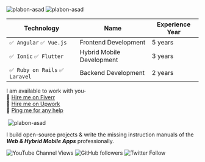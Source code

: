 <img src="https://img.shields.io/static/v1?label=Version&message=1.0.3&color=success" alt="plabon-asad" /> <img src="https://komarev.com/ghpvc/?username=plabon-asad&label=Profile%20views&color=success&style=flat" alt="plabon-asad" />

Technology  | Name | Experience Year |
------------- | ------------- | -------------
`✅ Angular` `✅ Vue.js`  | Frontend Development | 5 years |
`✅ Ionic` `✅ Flutter`  | Hybrid Mobile Development | 3 years |
`✅ Ruby on Rails` `✅ Laravel`  | Backend Development | 2 years |

I am available to work with you- <br>
🔰 [Hire me on Fiverr](https://www.fiverr.com/plabon_asad)<br>
🔰 [Hire me on Upwork](https://www.upwork.com/freelancers/~01d32adc557b8209ee)<br>
🔰 [Ping me for any help](https://linkedin.com/in/plabon-asad)

<p>&nbsp;<img align="center" src="https://github-readme-stats.vercel.app/api?username=plabon-asad&show_icons=true&locale=en" alt="plabon-asad" /></p>

I build open-source projects & write the missing instruction manuals of the ***Web & Hybrid Mobile Apps*** professionally.

![YouTube Channel Views](https://img.shields.io/youtube/channel/views/UC1POl6JvACP_Vp8cVc2RDhA?style=social)
![GitHub followers](https://img.shields.io/github/followers/plabon-asad?style=social)
![Twitter Follow](https://img.shields.io/twitter/follow/plabon_asad?style=social)


